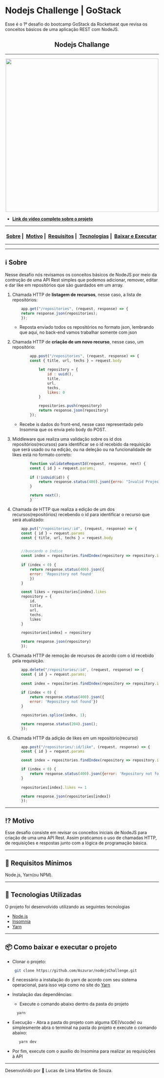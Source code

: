 # Nodejs Challenge | GoStack
 Esse é o 1º desafio do bootcamp GoStack da Rocketseat que revisa os conceitos básicos de uma aplicação REST com NodeJS.
<h2 align="center">Nodejs Challange</h2>

___

<div align="center" ><img src="https://media.giphy.com/media/oXU1BRfx6TtiCVc9yj/giphy.gif" width="500"></div>

- [**Link do vídeo completo sobre o projeto**](https://www.youtube.com/watch?v=MPB8h6bh_t4)
___

<h3 align="center">
  <a href="#information_source-sobre">Sobre</a>&nbsp;|&nbsp;
  <a href="#interrobang-motivo">Motivo</a>&nbsp;|&nbsp;
  <a href="#seedling-requisitos-mínimos">Requisitos</a>&nbsp;|&nbsp;
  <a href="#rocket-tecnologias-utilizadas">Tecnologias</a>&nbsp;|&nbsp;
  <a href="#package-como-baixar-e-executar-o-projeto">Baixar e Executar</a>&nbsp;
</h3>

___

___

## :information_source: Sobre

Nesse desafio nós revisamos os conceitos básicos de NodeJS por meio da contrução de uma API Rest simples que podemos adicionar, remover, editar e dar like em repositórios que são guardados em um array.


1. Chamada HTTP de **listagem de recursos**, nesse caso, a lista de repositórios:
 
    ```js
        app.get("/repositories", (request, response) => {
        return response.json(repositories);
        });
    ```
     - Reposta enviado todos os repositórios no formato json, lembrando que aqui, no back-end vamos trabalhar somente com json 


2. Chamada HTTP de **criação de um novo recurso**, nesse caso, um repositório:
    ```js
            app.post("/repositories", (request, response) => {
            const { title, url, techs } = request.body 

                let repository = {
                    id : uuid(),
                    title,
                    url,
                    techs,
                    likes: 0
                }

                repositories.push(repository)        
                return response.json(repository) 
            });
    ```
     - Recebe is dados do front-end, nesse caso representado pelo Insomnia que os envia pelo body do POST.

3. Middleware que realiza uma validação sobre os id dos repositórios(recursos) para identificar se o id recebido da requisição que será usado ou na edição, ou na deleção ou na funcionalidade de likes está no formato correto:
    ```js
            function validateRequestId(request, response, next) {
            const { id } = request.params;
            
            if (!isUuid(id)) {
                return response.status(400).json({erro: "Invalid Project id"});
            }

            return next();
            }```

4. Chamada de HTTP que realiza a edição de um dos recursos(repositórios) recebendo o id para identificar o recurso que será atualizado:

    ```js     
        app.put("/repositories/:id", (request, response) => {
        const { id } = request.params
        const { title, url, techs } = request.body
        

        //buscando o índice
        const index = repositories.findIndex(repository => repository.id == id)
        
        if (index < 0) {
            return response.status(400).json({
            error: 'Repository not found'
            })
        }

        const likes = repositories[index].likes
        repository = {
            id,
            title,
            url,
            techs,
            likes
        }

        repositories[index] = repository

        return response.json(repository)
        });
    ```
5. Chamada HTTP de remoção de recursos de acordo com o id recebido pela requisição.
    ```js
        app.delete("/repositories/:id", (request, response) => {
        const { id } = request.params;
        
        const index = repositories.findIndex(repository => repository.id == id); 
        
        if (index < 0) {
            return response.status(400).json({
            error: 'Repository not found'})    
        }

        repositories.splice(index, 1); 

        return response.status(204).json();
        });
    ```
6. Chamada HTTP da adição de likes em um repositório(recurso)
    ```js
        app.post("/repositories/:id/like", (request, response) => {
        const { id } = request.params

        const index = repositories.findIndex(repository => repository.id == id)

        if (index < 0) {
            return response.status(400).json({error: 'Repository not found'})    
        }
        
        repositories[index].likes += 1

        return response.json(repositories[index])
        });
    ```
___
## :interrobang: Motivo

Esse desafio consiste em revisar os conceitos iniciais de NodeJS para criação de uma uma API Rest. Assim praticamos o uso de chamadas HTTP, de requisições e respostas junto com a lógica de programação básica.  

___
## :seedling: Requisitos Mínimos
Node.js, Yarn(ou NPM).
___
## :rocket: Tecnologias Utilizadas 

O projeto foi desenvolvido utilizando as seguintes tecnologias

- [Node.js](https://nodejs.org/en/)
- [Insomnia](https://insomnia.rest/download)
- [Yarn](https://classic.yarnpkg.com/blog/2017/05/12/introducing-yarn/)
___
## :package: Como baixar e executar o projeto

  - Clonar o projeto:
    ```bash
     git clone https://github.com/Aszurar/nodejsChallenge.git
    ```
  - É necessário a instalação do yarn de acordo com seu sistema operacional, para isso veja como no site do [Yarn](https://classic.yarnpkg.com/blog/2017/05/12/introducing-yarn/)
 
  - Instalação das dependências:
    - Execute o comando abaixo dentro da pasta do projeto 
    ```bash
      yarn
    ```
 - Execução - Abra a pasta do projeto com alguma IDE(Vscode) ou simplesmente abra o terminal na pasta do projeto e execute o comando abaixo:
    ```bash
       yarn dev
    ```
 -  Por fim, execute com o auxílio do Insomina para realizar as requisições à API
___
Desenvolvido por :star2: Lucas de Lima Martins de Souza.
